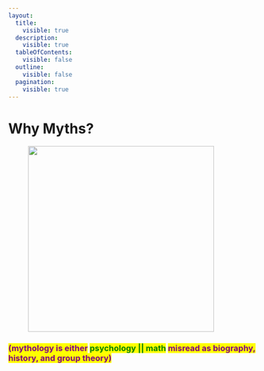 ```yaml
---
layout:
  title:
    visible: true
  description:
    visible: true
  tableOfContents:
    visible: false
  outline:
    visible: false
  pagination:
    visible: true
---
```


# Why Myths?

<figure><img src="../../../../../.gitbook/assets/IMG_9268.jpg" alt="" width="375"><figcaption></figcaption></figure>

### <mark style="color:purple;">**(m**</mark><mark style="color:purple;">ythology is either</mark> <mark style="color:green;">psychology || math</mark> <mark style="color:purple;">misread as biography, history, and group theory)</mark>
